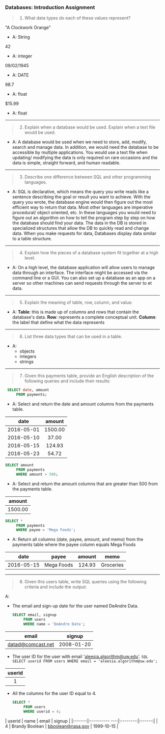 ### Databases: Introduction Assignment

>1. What data types do each of these values represent?

"A Clockwork Orange"
- A: String

42
- A: integer

09/02/1945
-  A: DATE

98.7
-  A: float

$15.99
-  A: float

---     

>2. Explain when a database would be used. Explain when a text file would be used.

- A: A database would be used when we need to store, add, modify, search and manage data. In addition, we would need the database to be accessible by multiple applications.  You would use a text file when updating/ modifying the data is only required on rare occasions and the data is simple, straight forward, and human readable.

---
>3. Describe one difference between SQL and other programming languages.

 - A: SQL is declarative,  which means the query you write reads like a sentence describing the goal or result you want to achieve. With the query you wrote, the database engine would then figure out the most efficient way to return that data.  Most other languages are imperative procedural/ object oriented, etc. In these languages you would need to figure out an algorithm on how to tell the program step by step on how the database should find your data. The data in the DB is stored in specialized structures that allow the DB to quickly read and change data. When you make requests for data, Databases display data similar to a table structure.
---
>4. Explain how the pieces of a database system fit together at a high level.

- A:
  On a high level, the database application will allow users to manage data through an interface. The interface might be accessed via the command line or a GUI. You can also set up a database as an app on a server so other machines can send requests through the server to et data.
---
>5. Explain the meaning of table, row, column, and value.

- A: **Table**: this is made up of columns and rows that contain the database's data. **Row**: represents a complete conceptual unit. **Column**: the label that define what the data represents

---
>6. List three data types that can be used in a table.

- A:
  - objects
  - integers
  - strings
---
>7. Given this payments table, provide an English description of the following queries and include their results:

```SQL
 SELECT date, amount
     FROM payments;
```

- A: Select and return the date and amount columns from the payments table.

| date        | amount |
| ------------|:------:|
| 2016-05-01 | 1500.00 |
| 2016-05-10 | 37.00   |
| 2016-05-15 | 124.93  |
| 2016-05-23 | 54.72   |

```SQL
SELECT amount
     FROM payments
     WHERE amount > 500;
```
- A: Select and return the amount columns that are greater than 500 from the payments table.

| amount |
|:------:|
|1500.00|

```SQL
SELECT *
     FROM payments
     WHERE payee = 'Mega Foods';
```
- A: Return all columns (date, payee, amount, and memo) from the payments table where the payee column equals Mega Foods

| date        | payee | amount | memo |
|:-----------:|:------:|:------:|:------:|
| 2016-05-15 | Mega Foods | 124.93  | Groceries |

---
>8. Given this users table, write SQL queries using the following criteria and include the output:

A:  
- The email and sign-up date for the user named DeAndre Data.
    ```SQL
    SELECT email, signup
         FROM users
         WHERE name = 'DeAndre Data';
    ```

| email        | signup |
|:-----------:|:------:|
| datad@comcast.net | 2008-01-20 |

   - The user ID for the user with email 'aleesia.algorithm@uw.edu'.
    ```SQL
    SELECT userid
         FROM users
         WHERE email = 'aleesia.algorithm@uw.edu';
    ```

| userid      |
|:-----------:|
| 1 |

- All the columns for the user ID equal to 4.
    ```SQL
    SELECT *
         FROM users
         WHERE userid = 4;
    ```

| userid | name           | email    | signup |
|:------:|:---------- ---:|:--------:|:------:|
| 4      | Brandy Boolean | bboolean@nasa.gov | 1999-10-15 |
